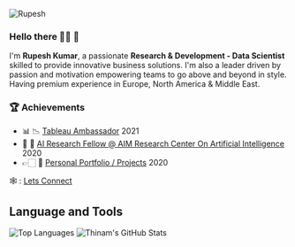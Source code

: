<p align="left"> <img src="https://komarev.com/ghpvc/?username=Rupesh" alt="Rupesh"/> </p>

### Hello there 👋🏻 🤖

I'm **Rupesh Kumar**, a passionate **Research & Development - Data Scientist** skilled to provide innovative business solutions. I'm also a leader driven by passion and motivation empowering teams to go above and beyond in style. Having premium experience in Europe, North America & Middle East.

### 🏆 Achievements 
- 📊 📉 [Tableau Ambassador](https://lnkd.in/d3iRGSMP) 2021
- 🤖 💫 [AI Research Fellow @ AIM Research Center On Artificial Intelligence](https://lnkd.in/duEQqWxM) 2020
- 👉🏻 💫 [Personal Portfolio / Projects](https://lnkd.in/dhwzsHJf) 2020

🕸 : [Lets Connect](https://www.linkedin.com/in/rupesh707/)

## **Language and Tools**

![Top Languages](https://github-readme-stats.vercel.app/api/top-langs/?username=Rupesh707&theme=dracula)
![Thinam's GitHub Stats](https://github-readme-stats.vercel.app/api?username=Rupesh707&hide=prs,issues,contribs?username=Rupesh707&count_private=true?username=Rupesh707&show_icons=true&theme=dracula)